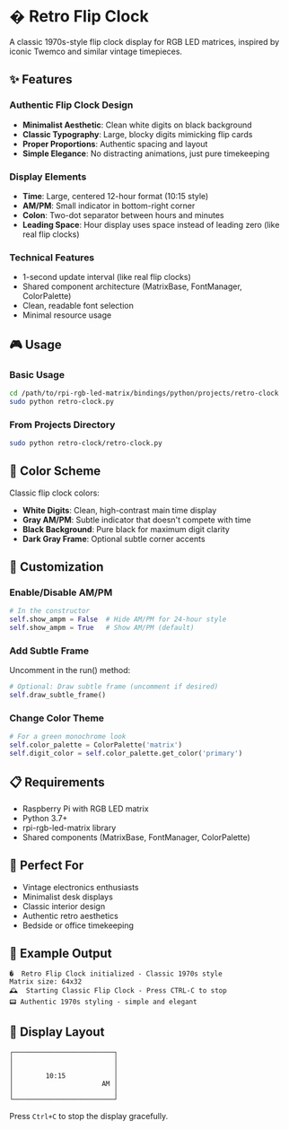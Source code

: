 # �️ Retro Flip Clock

A classic 1970s-style flip clock display for RGB LED matrices, inspired by iconic Twemco and similar vintage timepieces.

## ✨ Features

### Authentic Flip Clock Design
- **Minimalist Aesthetic**: Clean white digits on black background
- **Classic Typography**: Large, blocky digits mimicking flip cards
- **Proper Proportions**: Authentic spacing and layout
- **Simple Elegance**: No distracting animations, just pure timekeeping

### Display Elements
- **Time**: Large, centered 12-hour format (10:15 style)
- **AM/PM**: Small indicator in bottom-right corner
- **Colon**: Two-dot separator between hours and minutes
- **Leading Space**: Hour display uses space instead of leading zero (like real flip clocks)

### Technical Features
- 1-second update interval (like real flip clocks)
- Shared component architecture (MatrixBase, FontManager, ColorPalette)
- Clean, readable font selection
- Minimal resource usage

## 🎮 Usage

### Basic Usage
```bash
cd /path/to/rpi-rgb-led-matrix/bindings/python/projects/retro-clock
sudo python retro-clock.py
```

### From Projects Directory
```bash
sudo python retro-clock/retro-clock.py
```

## 🎨 Color Scheme

Classic flip clock colors:
- **White Digits**: Clean, high-contrast main time display
- **Gray AM/PM**: Subtle indicator that doesn't compete with time
- **Black Background**: Pure black for maximum digit clarity
- **Dark Gray Frame**: Optional subtle corner accents

## 🔧 Customization

### Enable/Disable AM/PM
```python
# In the constructor
self.show_ampm = False  # Hide AM/PM for 24-hour style
self.show_ampm = True   # Show AM/PM (default)
```

### Add Subtle Frame
Uncomment in the run() method:
```python
# Optional: Draw subtle frame (uncomment if desired)
self.draw_subtle_frame()
```

### Change Color Theme
```python
# For a green monochrome look
self.color_palette = ColorPalette('matrix')
self.digit_color = self.color_palette.get_color('primary')
```

## 📋 Requirements

- Raspberry Pi with RGB LED matrix
- Python 3.7+
- rpi-rgb-led-matrix library
- Shared components (MatrixBase, FontManager, ColorPalette)

## 🎯 Perfect For

- Vintage electronics enthusiasts
- Minimalist desk displays
- Classic interior design
- Authentic retro aesthetics
- Bedside or office timekeeping

## 🚀 Example Output

```
�️  Retro Flip Clock initialized - Classic 1970s style
Matrix size: 64x32
🕰️  Starting Classic Flip Clock - Press CTRL-C to stop
📟 Authentic 1970s styling - simple and elegant
```

## 📐 Display Layout

```
┌─────────────────────────┐
│                         │
│                         │
│        10:15            │
│                      AM │
│                         │
└─────────────────────────┘
```

Press `Ctrl+C` to stop the display gracefully.